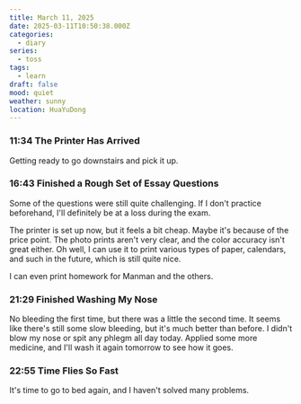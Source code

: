 ```yaml
---
title: March 11, 2025
date: 2025-03-11T10:50:38.000Z
categories:
  - diary
series:
  - toss
tags:
  - learn
draft: false
mood: quiet
weather: sunny
location: HuaYuDong
---
```


### 11:34 The Printer Has Arrived

Getting ready to go downstairs and pick it up.

### 16:43 Finished a Rough Set of Essay Questions

Some of the questions were still quite challenging. If I don't practice beforehand, I'll definitely be at a loss during the exam.

The printer is set up now, but it feels a bit cheap. Maybe it's because of the price point. The photo prints aren't very clear, and the color accuracy isn't great either. Oh well, I can use it to print various types of paper, calendars, and such in the future, which is still quite nice.

I can even print homework for Manman and the others.

### 21:29 Finished Washing My Nose

No bleeding the first time, but there was a little the second time. It seems like there's still some slow bleeding, but it's much better than before. I didn't blow my nose or spit any phlegm all day today. Applied some more medicine, and I'll wash it again tomorrow to see how it goes.

### 22:55 Time Flies So Fast 

It's time to go to bed again, and I haven't solved many problems. 
